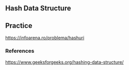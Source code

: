 ## Hash Data Structure


## Practice

https://infoarena.ro/problema/hashuri

### References

https://www.geeksforgeeks.org/hashing-data-structure/
